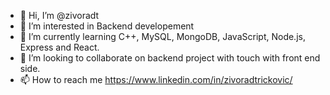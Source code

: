 - 👋 Hi, I’m @zivoradt
- 👀 I’m interested in Backend developement
- 🌱 I’m currently learning C++, MySQL, MongoDB, JavaScript, Node.js, Express and React.
- 💞️ I’m looking to collaborate on backend project with touch with front end side.
- 📫 How to reach me https://www.linkedin.com/in/zivoradtrickovic/

<!---
zivoradt/zivoradt is a ✨ special ✨ repository because its `README.md` (this file) appears on your GitHub profile.
You can click the Preview link to take a look at your changes.
--->
